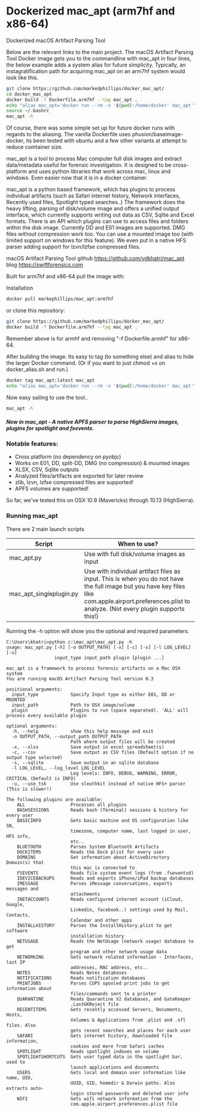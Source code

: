 # Dockerized mac_apt (arm7hf and x86-64)
Dockerized macOS Artifact Parsing Tool

Below are the relevant links to the main project. The macOS Artifact Parsing Tool Docker image gets you to the commandline with mac_apt in four lines, the below example adds a system alias for future simplicity. Typically, an instagratification path for acquiring mac_apt on an arm7hf system would look like this.

```bash
git clone https://github.com/markedphillips/docker_mac_apt/
cd docker_mac_apt
docker build -f Dockerfile.arm7hf --tag mac_apt .
echo "alias mac_apt='docker run --rm -v '$(pwd):/home/docker' mac_apt'" >> ~/.bashrc
source ~/.bashrc
mac_apt -h
```
Of course, there was some simple set up for future docker runs with regards to the aliasing.  The vanilla Dockerfile uses phusion/baseimage-docker, its been tested with ubuntu and a few other variants at attempt to reduce comtainer size. 

mac_apt is a tool to process Mac computer full disk images and extract data/metadata useful for forensic investigation. It is designed to be cross-platform and uses python libraries that
work across mac, linux and windows. Even easier now that it is in a docker container.

mac_apt is a python based framework, which has plugins to process individual artifacts (such as Safari internet history, Network interfaces, Recently used files, Spotlight typed
searches..) The framework does the heavy lifting, parsing of disk/volume image and offers a unified output interface, which currently supports writing out data as CSV, Sqlite and Excel
formats. There is an API which plugins can use to access files and folders within the disk image. Currently DD and E01 images are supported. DMG files without compression work too. You
can use a mounted image too (with limited support on windows for this feature). We even put in a native HFS parser adding support for lzvn/lzfse compressed files.

macOS Artifact Parsing Tool 
github https://github.com/ydkhatri/mac_apt
blog https://swiftforensics.com

Built for arm7hf and x86-64 pull the image with:

Installation
```bash
docker pull markephillips/mac_apt:arm7hf
```
or clone this repository:

```bash
git clone https://github.com/markedphillips/docker_mac_apt/
docker build -f Dockerfile.arm7hf --tag mac_apt .
```

Remember above is for armhf and removing "-f Dockerfile.armhf" for x86-64. 

After building the image. Its easy to tag (to something else) and alias to hide the larger Docker command. (Or if you want to just chmod +x on docker_alias.sh and run.) 

```bash
docker tag mac_apt:latest mac_apt
echo "alias mac_apt='docker run --rm -v '$(pwd):/home/docker' mac_apt'" >> ~/.bashrc # or ~/.zshrc
```

Now easy sailing to use the tool..

```bash
mac_apt -h
```

#### _New in mac_apt - A native APFS parser to parse HighSierra images, plugins for spotlight and fsevents._

### Notable features:
* Cross platform (no dependency on pyobjc)
* Works on E01, DD, split-DD, DMG (no compression) & mounted images
* XLSX, CSV, Sqlite outputs
* Analyzed files/artifacts are exported for later review
* zlib, lzvn, lzfse compressed files are supported!
* APFS volumes are supported!

So far, we've tested this on OSX 10.9 (Mavericks) through 10.13 (HighSierra).

### Running mac_apt

There are 2 main launch scripts

| Script | When to use? |
| ------ | --------     |
| mac_apt.py | Use with full disk/volume images as input |
| mac_apt_singleplugin.py | Use with individual artifact files as input. This is when you do not have the full image but you have key files like com.apple.airport.preferences.plist to analyze. (Not every plugin supports this!) |

Running the -h option will show you the optional and required parameters.

    C:\Users\khatri>python c:\mac_apt\mac_apt.py -h
    usage: mac_apt.py [-h] [-o OUTPUT_PATH] [-x] [-c] [-s] [-l LOG_LEVEL] [-u]
                      input_type input_path plugin [plugin ...]
    
    mac_apt is a framework to process forensic artifacts on a Mac OSX system
    You are running macOS Artifact Parsing Tool version 0.3
    
    positional arguments:
      input_type            Specify Input type as either E01, DD or MOUNTED
      input_path            Path to OSX image/volume
      plugin                Plugins to run (space separated). 'ALL' will process every available plugin
    
    optional arguments:
      -h, --help            show this help message and exit
      -o OUTPUT_PATH, --output_path OUTPUT_PATH
                            Path where output files will be created
      -x, --xlsx            Save output in excel spreadsheet(s)
      -c, --csv             Save output as CSV files (Default option if no output type selected)
      -s, --sqlite          Save output in an sqlite database
      -l LOG_LEVEL, --log_level LOG_LEVEL
                            Log levels: INFO, DEBUG, WARNING, ERROR, CRITICAL (Default is INFO)
      -u, --use_tsk         Use sleuthkit instead of native HFS+ parser (This is slower!) 

    The following plugins are available:
        ALL                 Processes all plugins
        BASHSESSIONS        Reads bash (Terminal) sessions & history for every user
        BASICINFO           Gets basic machine and OS configuration like SN,
                            timezone, computer name, last logged in user, HFS info,
                            etc..
        BLUETOOTH           Parses System Bluetooth Artifacts
        DOCKITEMS           Reads the Dock plist for every user
        DOMAINS             Get information about ActiveDirectory Domain(s) that
                            this mac is connected to
        FSEVENTS            Reads file system event logs (from .fseventsd)
        IDEVICEBACKUPS      Reads and exports iPhone/iPad backup databases
        IMESSAGE            Parses iMessage conversations, exports messages and
                            attachments
        INETACCOUNTS        Reads configured internet account (iCloud, Google,
                            Linkedin, facebook..) settings used by Mail, Contacts,
                            Calendar and other apps
        INSTALLHISTORY      Parses the InstallHistory.plist to get software
                            installation history
        NETUSAGE            Reads the NetUsage (network usage) database to get
                            program and other network usage data
        NETWORKING          Gets network related information - Interfaces, last IP
                            addresses, MAC address, etc..
        NOTES               Reads Notes databases
        NOTIFICATIONS       Reads notification databases
        PRINTJOBS           Parses CUPS spooled print jobs to get information about
                            files/commands sent to a printer
        QUARANTINE          Reads Quarantine V2 databases, and GateKeeper
                            .LastGKReject file
        RECENTITEMS         Gets recently accessed Servers, Documents, Hosts,
                            Volumes & Applications from .plist and .sfl files. Also
                            gets recent searches and places for each user
        SAFARI              Gets internet history, downloaded file information,
                            cookies and more from Safari caches
        SPOTLIGHT           Reads spotlight indexes on volume
        SPOTLIGHTSHORTCUTS  Gets user typed data in the spotlight bar, used to
                            launch applications and documents
        USERS               Gets local and domain user information like name, UID,
                            UUID, GID, homedir & Darwin paths. Also extracts auto-
                            login stored passwords and deleted user info
        WIFI                Gets wifi network information from the
                            com.apple.airport.preferences.plist file

